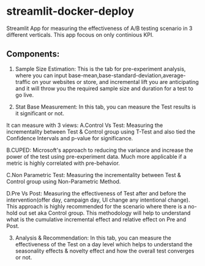 # streamlit-docker-deploy

Streamlit App for measuring the effectiveness of A/B testing scenario in 3 different verticals.
This app focous on only continious KPI.

## Components:
1. Sample Size Estimation: This is the tab for pre-experiment analysis, where you can input base-mean,base-standard-deviation,average-traffic on your websites or store, and incremental lift you are anticipating and it will throw you the required sample size and duration for a test to go live. 

2. Stat Base Measurement: In this tab, you can measure the Test results is it significant or not.

It can measure with 3 views:
  A.Control Vs Test: Measuring the incrementality between Test & Control group using T-Test and also tied the Confidence Intervals and p-value for significance. 
  
  B.CUPED: Microsoft's approach to reducing the variance and increase the power of the test using pre-experiment data. Much more applicable if a metric is highly correlated with pre-behavior. 

  C.Non Parametric Test: Measuring the incrementality between Test & Control group using Non-Parametric Method.

  D.Pre Vs Post: Measuring the effectiveness of Test after and before the intervention(offer day, campaign day, UI change any intentional change). This approach is highly recommended for the scenario where there is a no-hold out set aka Control group. This methodology will help to understand what is the cumulative incremental effect and relative effect on Pre and Post.            

3. Analysis & Recommendation: In this tab, you can measure the effectiveness of the Test on a day level which helps to understand the seasonality effects & novelty effect and how the overall test converges or not.                       




       
